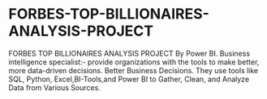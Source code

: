 # FORBES-TOP-BILLIONAIRES-ANALYSIS-PROJECT
FORBES TOP BILLIONAIRES ANALYSIS PROJECT By Power BI.
Business intelligence specialist:-
provide organizations with the tools to make better, more data-driven decisions.
Better Business Decisions. 
They use tools like SQL, Python, Excel,BI-Tools,and Power BI to Gather, Clean, and Analyze Data from Various Sources.
